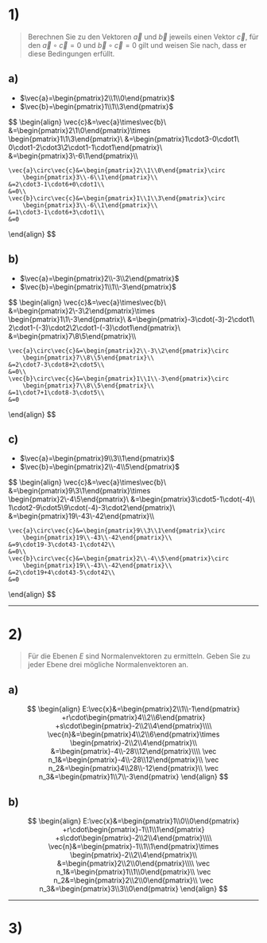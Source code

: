 # 1)
> Berechnen Sie zu den Vektoren $\vec a$ und $\vec b$ jeweils einen Vektor $\vec c$, für den $\vec a\circ \vec c=0$ und $\vec b\circ \vec c=0$ gilt und weisen Sie nach, dass er diese Bedingungen erfüllt.

## a)
- $\vec{a}=\begin{pmatrix}2\\1\\0\end{pmatrix}$
- $\vec{b}=\begin{pmatrix}1\\1\\3\end{pmatrix}$

$$
\begin{align}
	\vec{c}&=\vec{a}\times\vec{b}\\
	&=\begin{pmatrix}2\\1\\0\end{pmatrix}\times
		\begin{pmatrix}1\\1\\3\end{pmatrix}\\
	&=\begin{pmatrix}1\cdot3-0\cdot1\\
		0\cdot1-2\cdot3\\2\cdot1-1\cdot1\end{pmatrix}\\
	&=\begin{pmatrix}3\\-6\\1\end{pmatrix}\\\\
	
	\vec{a}\circ\vec{c}&=\begin{pmatrix}2\\1\\0\end{pmatrix}\circ
		\begin{pmatrix}3\\-6\\1\end{pmatrix}\\
	&=2\cdot3-1\cdot6+0\cdot1\\
	&=0\\
	\vec{b}\circ\vec{c}&=\begin{pmatrix}1\\1\\3\end{pmatrix}\circ
		\begin{pmatrix}3\\-6\\1\end{pmatrix}\\
	&=1\cdot3-1\cdot6+3\cdot1\\
	&=0
\end{align}
$$
## b)
- $\vec{a}=\begin{pmatrix}2\\-3\\2\end{pmatrix}$
- $\vec{b}=\begin{pmatrix}1\\1\\-3\end{pmatrix}$

$$
\begin{align}
	\vec{c}&=\vec{a}\times\vec{b}\\
	&=\begin{pmatrix}2\\-3\\2\end{pmatrix}\times
		\begin{pmatrix}1\\1\\-3\end{pmatrix}\\
	&=\begin{pmatrix}-3\cdot(-3)-2\cdot1\\
		2\cdot1-(-3)\cdot2\\2\cdot1-(-3)\cdot1\end{pmatrix}\\
	&=\begin{pmatrix}7\\8\\5\end{pmatrix}\\\\
	
	\vec{a}\circ\vec{c}&=\begin{pmatrix}2\\-3\\2\end{pmatrix}\circ
		\begin{pmatrix}7\\8\\5\end{pmatrix}\\
	&=2\cdot7-3\cdot8+2\cdot5\\
	&=0\\
	\vec{b}\circ\vec{c}&=\begin{pmatrix}1\\1\\-3\end{pmatrix}\circ
		\begin{pmatrix}7\\8\\5\end{pmatrix}\\
	&=1\cdot7+1\cdot8-3\cdot5\\
	&=0
\end{align}
$$
## c)

- $\vec{a}=\begin{pmatrix}9\\3\\1\end{pmatrix}$
- $\vec{b}=\begin{pmatrix}2\\-4\\5\end{pmatrix}$

$$
\begin{align}
	\vec{c}&=\vec{a}\times\vec{b}\\
	&=\begin{pmatrix}9\\3\\1\end{pmatrix}\times
		\begin{pmatrix}2\\-4\\5\end{pmatrix}\\
	&=\begin{pmatrix}3\cdot5-1\cdot(-4)\\
		1\cdot2-9\cdot5\\9\cdot(-4)-3\cdot2\end{pmatrix}\\
	&=\begin{pmatrix}19\\-43\\-42\end{pmatrix}\\\\
	
	\vec{a}\circ\vec{c}&=\begin{pmatrix}9\\3\\1\end{pmatrix}\circ
		\begin{pmatrix}19\\-43\\-42\end{pmatrix}\\
	&=9\cdot19-3\cdot43-1\cdot42\\
	&=0\\
	\vec{b}\circ\vec{c}&=\begin{pmatrix}2\\-4\\5\end{pmatrix}\circ
		\begin{pmatrix}19\\-43\\-42\end{pmatrix}\\
	&=2\cdot19+4\cdot43-5\cdot42\\
	&=0
\end{align}
$$

---
# 2)
> Für die Ebenen $E$ sind Normalenvektoren zu ermitteln. Geben Sie zu jeder Ebene drei mögliche Normalenvektoren an.

## a)
$$
\begin{align}
	E:\vec{x}&=\begin{pmatrix}2\\1\\-1\end{pmatrix}
		+r\cdot\begin{pmatrix}4\\2\\6\end{pmatrix}
		+s\cdot\begin{pmatrix}-2\\2\\4\end{pmatrix}\\\\
	\vec{n}&=\begin{pmatrix}4\\2\\6\end{pmatrix}\times
		\begin{pmatrix}-2\\2\\4\end{pmatrix}\\
		&=\begin{pmatrix}-4\\-28\\12\end{pmatrix}\\\\
	\vec n_1&=\begin{pmatrix}-4\\-28\\12\end{pmatrix}\\
	\vec n_2&=\begin{pmatrix}4\\28\\-12\end{pmatrix}\\
	\vec n_3&=\begin{pmatrix}1\\7\\-3\end{pmatrix}
\end{align}
$$

## b)
$$
\begin{align}
	E:\vec{x}&=\begin{pmatrix}1\\0\\0\end{pmatrix}
		+r\cdot\begin{pmatrix}-1\\1\\1\end{pmatrix}
		+s\cdot\begin{pmatrix}-2\\2\\4\end{pmatrix}\\\\
	\vec{n}&=\begin{pmatrix}-1\\1\\1\end{pmatrix}\times
		\begin{pmatrix}-2\\2\\4\end{pmatrix}\\
		&=\begin{pmatrix}2\\2\\0\end{pmatrix}\\\\
	\vec n_1&=\begin{pmatrix}1\\1\\0\end{pmatrix}\\
	\vec n_2&=\begin{pmatrix}2\\2\\0\end{pmatrix}\\
	\vec n_3&=\begin{pmatrix}3\\3\\0\end{pmatrix}
\end{align}
$$

---
# 3)
> 